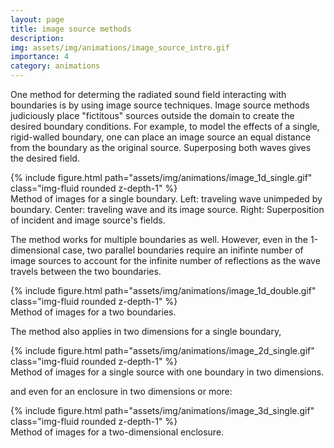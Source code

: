 ```yaml
---
layout: page
title: image source methods
description: 
img: assets/img/animations/image_source_intro.gif
importance: 4
category: animations
---
```



One method for determing the radiated sound field interacting with boundaries is by using image source techniques. Image source methods judiciously place "fictitous" sources outside the domain to create the desired boundary conditions. For example, to model the effects of a single, rigid-walled boundary, one can place an image source an equal distance from the boundary as the original source. Superposing both waves gives the desired field.


<div class="row">
    <div class="col">
    </div>
    <div class="col-8">
        {% include figure.html path="assets/img/animations/image_1d_single.gif" class="img-fluid rounded z-depth-1" %}
    </div>
    <div class="col">
    </div>
</div>
<div class="caption">
    Method of images for a single boundary. Left: traveling wave unimpeded by boundary. Center: traveling wave and its image source. Right: Superposition of incident and image source's fields. 
</div>

The method works for multiple boundaries as well. However, even in the 1-dimensional case, two parallel boundaries require an inifinte number of image sources to account for the infinite number of reflections as the wave travels between the two boundaries. 

<div class="row">
    <div class="col">
    </div>
    <div class="col-8">
        {% include figure.html path="assets/img/animations/image_1d_double.gif" class="img-fluid rounded z-depth-1" %}
    </div>
    <div class="col">
    </div>
</div>
<div class="caption">
    Method of images for a two boundaries.
</div>


The method also applies in two dimensions for a single boundary,


<div class="row">
    <div class="col">
    </div>
    <div class="col-8">
        {% include figure.html path="assets/img/animations/image_2d_single.gif" class="img-fluid rounded z-depth-1" %}
    </div>
    <div class="col">
    </div>
</div>
<div class="caption">
    Method of images for a single source with one boundary in two dimensions.
</div>

and even for an enclosure in two dimensions or more:


<div class="row">
    <div class="col">
    </div>
    <div class="col-8">
        {% include figure.html path="assets/img/animations/image_3d_single.gif" class="img-fluid rounded z-depth-1" %}
    </div>
    <div class="col">
    </div>
</div>
<div class="caption">
    Method of images for a two-dimensional enclosure.
</div>